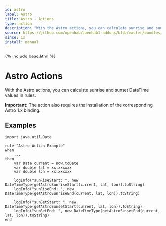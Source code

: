 ```yaml
---
id: astro
label: Astro
title: Astro - Actions
type: action
description: "With the Astro actions, you can calculate sunrise and sunset DataTime values in rules."
source: https://github.com/openhab/openhab1-addons/blob/master/bundles/action/org.openhab.action.astro/README.md
since: 1x
install: manual
---
```


<!-- Attention authors: Do not edit directly. Please add your changes to the appropriate source repository -->

{% include base.html %}

# Astro Actions

With the Astro actions, you can calculate sunrise and sunset DataTime values in rules.

**Important:** The action also requires the installation of the corresponding Astro 1.x binding.

## Examples

```
import java.util.Date

rule "Astro Action Example"
when
	...
then
	var Date current = now.toDate
	var double lat = xx.xxxxxx
	var double lon = xx.xxxxxx

	logInfo("sunRiseStart: ", new DateTimeType(getAstroSunriseStart(current, lat, lon)).toString)
	logInfo("sunRiseEnd: ", new DateTimeType(getAstroSunriseEnd(current, lat, lon)).toString)

	logInfo("sunSetStart: ", new DateTimeType(getAstroSunsetStart(current, lat, lon)).toString)
	logInfo("sunSetEnd: ", new DateTimeType(getAstroSunsetEnd(current, lat, lon)).toString)
end
```
